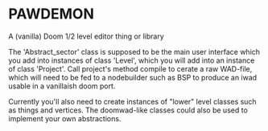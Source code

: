 PAWDEMON
========

A (vanilla) Doom 1/2 level editor thing or library


The 'Abstract_sector' class is supposed to be the main user interface which you add into instances of class 'Level', which you will add into an instance of class 'Project'. Call project's method compile to cerate a raw WAD-file, which will need to be fed to a nodebuilder such as BSP to produce an iwad usable in a vanillaish doom port.

Currently you'll also need to create instances of "lower" level classes such as things and vertices. The doomwad-like classes could also be used to implement your own abstractions.